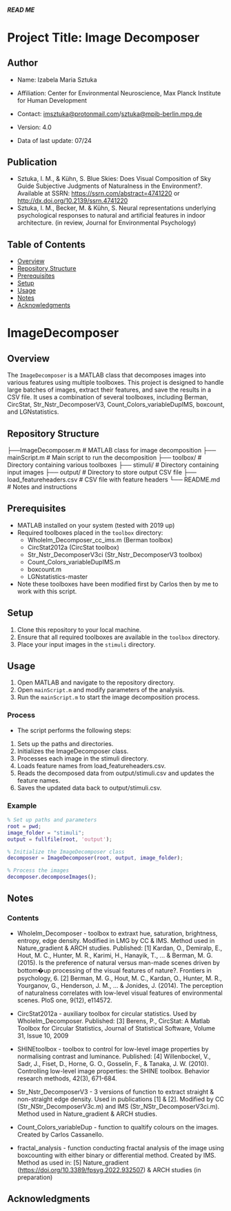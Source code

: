 ##### READ ME
# Project Title: Image Decomposer

## Author

- Name: Izabela Maria Sztuka
- Affiliation: Center for Environmental Neuroscience, Max Planck Institute for Human Development
- Contact: imsztuka@protonmail.com/sztuka@mpib-berlin.mpg.de

- Version: 4.0
- Data of last update: 07/24

## Publication

- Sztuka, I. M., & Kühn, S. Blue Skies: Does Visual Composition of Sky Guide Subjective Judgments of Naturalness in the Environment?. Available at SSRN: https://ssrn.com/abstract=4741220 or http://dx.doi.org/10.2139/ssrn.4741220
- Sztuka, I. M., Becker, M. & Kühn, S. Neural representations underlying psychological responses to natural and artificial features in indoor architecture. (in review, Journal for Environmental Psychology)

## Table of Contents

- [Overview](#overview)
- [Repository Structure](#repositorystructure)
- [Prerequisites](#prerequisites)
- [Setup](#setup)
- [Usage](#usage)
- [Notes](#notes)
- [Acknowledgments](#acknowledgments)

# ImageDecomposer

## Overview
The `ImageDecomposer` is a MATLAB class that decomposes images into various features using multiple toolboxes. This project is designed to handle large batches of images, extract their features, and save the results in a CSV file. It uses a combination of several toolboxes, including Berman, CircStat, Str_Nstr_DecomposerV3, Count_Colors_variableDupIMS, boxcount, and LGNstatistics.

## Repository Structure

├──ImageDecomposer.m # MATLAB class for image decomposition
├── mainScript.m # Main script to run the decomposition
├── toolbox/ # Directory containing various toolboxes
├── stimuli/ # Directory containing input images
├── output/ # Directory to store output CSV file
├── load_featureheaders.csv # CSV file with feature headers
└── README.md # Notes and instructions

## Prerequisites
- MATLAB installed on your system (tested with 2019 up)
- Required toolboxes placed in the `toolbox` directory:
  - WholeIm_Decomposer_cc_ims.m (Berman toolbox)
  - CircStat2012a (CircStat toolbox)
  - Str_Nstr_DecomposerV3ci (Str_Nstr_DecomposerV3 toolbox)
  - Count_Colors_variableDupIMS.m
  - boxcount.m
  - LGNstatistics-master
- Note these toolboxes have been modified first by Carlos then by me to work with this script.

## Setup
1. Clone this repository to your local machine.
2. Ensure that all required toolboxes are available in the `toolbox` directory.
3. Place your input images in the `stimuli` directory.

## Usage
1. Open MATLAB and navigate to the repository directory.
2. Open `mainScript.m` and modify parameters of the analysis.
2. Run the `mainScript.m` to start the image decomposition process.

### Process
- The script performs the following steps:
1. Sets up the paths and directories.
2. Initializes the ImageDecomposer class.
3. Processes each image in the stimuli directory.
4. Loads feature names from load_featureheaders.csv.
5. Reads the decomposed data from output/stimuli.csv and updates the feature names.
6. Saves the updated data back to output/stimuli.csv.

### Example

```Matlab
% Set up paths and parameters
root = pwd;
image_folder = "stimuli";
output = fullfile(root, 'output');

% Initialize the ImageDecomposer class
decomposer = ImageDecomposer(root, output, image_folder);

% Process the images
decomposer.decomposeImages();
```

## Notes

### Contents

* WholeIm_Decomposer - toolbox to extraxt hue, saturation, brightness, entropy, edge density. Modified in LMG by CC & IMS. Method used in Nature_gradient & ARCH studies.
Published: [1] Kardan, O., Demiralp, E., Hout, M. C., Hunter, M. R., Karimi, H., Hanayik, T., ... & Berman, M. G. (2015). Is the preference of natural versus man-made scenes driven by bottom�up processing of the visual features of nature?. Frontiers in psychology, 6. [2] Berman, M. G., Hout, M. C., Kardan, O., Hunter, M. R., Yourganov, G., Henderson, J. M., ... & Jonides, J. (2014). The perception of naturalness correlates with low-level visual features of environmental scenes. PloS one, 9(12), e114572.

* CircStat2012a - auxiliary toolbox for circular statistics. Used by WholeIm_Decomposer. Published: [3] Berens, P., CircStat: A Matlab Toolbox for Circular Statistics, Journal of Statistical Software, Volume 31, Issue 10, 2009

* SHINEtoolbox - toolbox to control for low-level image properties by normalising contrast and luminance. Published: [4] Willenbockel, V., Sadr, J., Fiset, D., Horne, G. O., Gosselin, F., & Tanaka, J. W. (2010). Controlling low-level image properties: the SHINE toolbox. Behavior research methods, 42(3), 671-684.

* Str_Nstr_DecomposerV3 - 3 versions of function to extract straight & non-straight edge density. Used in publications [1] & [2]. Modified by CC (Str_NStr_DecomposerV3c.m) and IMS (Str_NStr_DecomposerV3ci.m). Method used in Nature_gradient & ARCH studies.

* Count_Colors_variableDup - function to qualtify colours on the images. Created by Carlos Cassanello.

* fractal_analysis - function conducting fractal analysis of the image using boxcounting with either binary or differential method. Created by IMS. Method as used in: [5] Nature_gradient (https://doi.org/10.3389/fpsyg.2022.932507) & ARCH studies (in preparation)

## Acknowledgments

